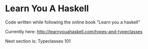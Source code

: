 # Learn You A Haskell

Code written while following the online book "Learn you a haskell"

Currently here: http://learnyouahaskell.com/types-and-typeclasses

Next section is: Typeclasses 101
